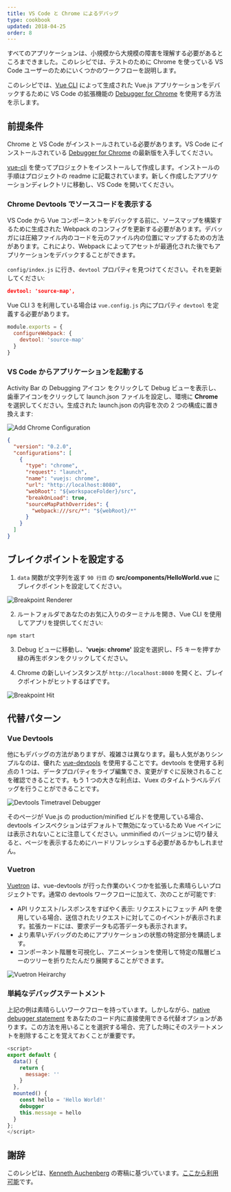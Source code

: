 ```yaml
---
title: VS Code と Chrome によるデバッグ
type: cookbook
updated: 2018-04-25
order: 8
---
```


すべてのアプリケーションは、小規模から大規模の障害を理解する必要があるところまできました。このレシピでは、テストのために Chrome を使っている VS Code ユーザーのためにいくつかのワークフローを説明します。

このレシピでは、[Vue CLI](https://github.com/vuejs/vue-cli) によって生成された Vue.js アプリケーションをデバックするために VS Code の拡張機能の [Debugger for Chrome](https://github.com/Microsoft/VSCode-chrome-debug) を使用する方法を示します。

## 前提条件

Chrome と VS Code がインストールされている必要があります。VS Code にインストールされている [Debugger for Chrome](https://marketplace.visualstudio.com/items?itemName=msjsdiag.debugger-for-chrome) の最新版を入手してください。

[vue-cli](https://github.com/vuejs/vue-cli) を使ってプロジェクトをインストールして作成します。インストールの手順はプロジェクトの readme に記載されています。新しく作成したアプリケーションディレクトリに移動し、VS Code を開いてください。

### Chrome Devtools でソースコードを表示する

VS Code から Vue コンポーネントをデバックする前に、ソースマップを構築するために生成された Webpack のコンフィグを更新する必要があります。デバッガには圧縮ファイル内のコードを元のファイル内の位置にマップするための方法があります。これにより、Webpack によってアセットが最適化された後でもアプリケーションをデバックすることができます。

`config/index.js` に行き、`devtool` プロパティを見つけてください。それを更新してください:

```json
devtool: 'source-map',
```

Vue CLI 3 を利用している場合は `vue.config.js` 内にプロパティ `devtool` を定義する必要があります。

```js
module.exports = {
  configureWebpack: {
    devtool: 'source-map'
  }
}
```

### VS Code からアプリケーションを起動する

Activity Bar の Debugging アイコン をクリックして Debug ビューを表示し、歯車アイコンをクリックして launch.json ファイルを設定し、環境に **Chrome** を選択してください。生成された launch.json の内容を次の 2 つの構成に置き換えます:

![Add Chrome Configuration](/images/config_add.png)

```json
{
  "version": "0.2.0",
  "configurations": [
    {
      "type": "chrome",
      "request": "launch",
      "name": "vuejs: chrome",
      "url": "http://localhost:8080",
      "webRoot": "${workspaceFolder}/src",
      "breakOnLoad": true,
      "sourceMapPathOverrides": {
        "webpack:///src/*": "${webRoot}/*"
      }
    }
  ]
}
```

## ブレイクポイントを設定する

1. `data` 関数が文字列を返す `90 行目` の **src/components/HelloWorld.vue** にブレイクポイントを設定してください。

  ![Breakpoint Renderer](/images/breakpoint_set.png)

2. ルートフォルダであなたのお気に入りのターミナルを開き、Vue CLI を使用してアプリを提供してください:

  ```
  npm start
  ```

3. Debug ビューに移動し、**'vuejs: chrome'** 設定を選択し、F5 キーを押すか緑の再生ボタンをクリックしてください。

4. Chrome の新しいインスタンスが `http://localhost:8080` を開くと、ブレイクポイントがヒットするはずです。



  ![Breakpoint Hit](/images/breakpoint_hit.png)

## 代替パターン

### Vue Devtools

他にもデバッグの方法がありますが、複雑さは異なります。最も人気がありシンプルなのは、優れた [vue-devtools](https://chrome.google.com/webstore/detail/vuejs-devtools/nhdogjmejiglipccpnnnanhbledajbpd) を使用することです。devtools を使用する利点の 1 つは、データプロパティをライブ編集でき、変更がすぐに反映されることを確認できることです。もう 1 つの大きな利点は、Vuex のタイムトラベルデバッグを行うことができることです。

![Devtools Timetravel Debugger](/images/devtools-timetravel.gif)

<p class="tip">そのページが Vue.js の production/minified ビルドを使用している場合、devtools インスペクションはデフォルトで無効になっているため Vue ペインには表示されないことに注意してください。unminified のバージョンに切り替えると、ページを表示するためにハードリフレッシュする必要があるかもしれません。</p>

### Vuetron

[Vuetron](http://vuetron.io/) は、vue-devtools が行った作業のいくつかを拡張した素晴らしいプロジェクトです。通常の devtools ワークフローに加えて、次のことが可能です:

* API リクエスト/レスポンスをすばやく表示: リクエストにフェッチ API を使用している場合、送信されたリクエストに対してこのイベントが表示されます。拡張カードには、要求データも応答データも表示されます。
* より素早いデバッグのためにアプリケーションの状態の特定部分を購読します。
* コンポーネント階層を可視化し、アニメーションを使用して特定の階層ビューのツリーを折りたたんだり展開することができます。

![Vuetron Heirarchy](/images/vuetron-heirarchy.gif)

### 単純なデバッグステートメント

上記の例は素晴らしいワークフローを持っています。しかしながら、[native debugger statement](https://developer.mozilla.org/ja/docs/Web/JavaScript/Reference/Statements/debugger) をあなたのコード内に直接使用できる代替オプションがあります。この方法を用いることを選択する場合、完了した時にそのステートメントを削除することを覚えておくことが重要です。

```js
<script>
export default {
  data() {
    return {
      message: ''
    }
  },
  mounted() {
    const hello = 'Hello World!'
    debugger
    this.message = hello
  }
};
</script>
```

## 謝辞

このレシピは、[Kenneth Auchenberg](https://twitter.com/auchenberg) の寄稿に基づいています。[ここから利用可能](https://github.com/Microsoft/VSCode-recipes/tree/master/vuejs-cli)です。
